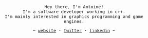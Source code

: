 
<!--
**antopilo/antopilo** is a ✨ _special_ ✨ repository because its `README.md` (this file) appears on your GitHub profile.

Here are some ideas to get you started:

- 🔭 I’m currently working on ...
- 🌱 I’m currently learning ...
- 👯 I’m looking to collaborate on ...
- 🤔 I’m looking for help with ...
- 💬 Ask me about ...
- 📫 How to reach me: ...
- 😄 Pronouns: ...
- ⚡ Fun fact: ...
-->


<p align="center">
   <samp><br>
   Hey there, I'm Antoine!
   <br>
   I'm a software developer working in c++. 
   <br>
   I'm mainly interested in graphics programming and game engines.
   </samp><br>
<p align="center"><samp> ~
   <a href="http://www.antoinepilote.com">website</a>
   ·
   <a href="https://twitter.com/antopilote">twitter</a>
   ·
   <a href="https://www.linkedin.com/in/antoine-pilote/">linkedin</a>
   ~ </samp><br><br>
   
</p>
</p>
